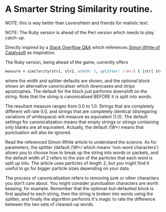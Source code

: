 
# A Smarter String Similarity routine.

NOTE: this is way better than Levenshtein and friends for realistic text.

NOTE: The Ruby version is ahead of the Perl version which needs to play catch-up.

Directly inspired by a
[Stack Overflow Q&A](http://stackoverflow.com/questions/653157/a-better-similarity-ranking-algorithm-for-variable-length-strings)
which references
[Simon White of Catalysoft](http://www.catalysoft.com/articles/StrikeAMatch.html)
as inspiration.

The Ruby version, being ahead of the game, currently offers

```ruby
measure = similarity(str1, str2, width: 2, splitter: /\W+/) { |str| str.downcase.gsub(/'/, '') }
```

where the width and splitter defaults are shown, and the optional block
shows an alternative canonicaliser which downcases and strips apostrophes.
The default for the block just performs downshift on the string.
Note that the string is canonicalised BEFORE it is split into words.

The resultant measure ranges from 0.0 to 1.0.
Strings that are completely different will rate 0.0,
and strings that are completely identical
(disregaring variations of whitespace)
will measure as equivalent (1.0).
The default settings for canonicalisation means that
empty strings or strings containing only blanks
are all equivalent.
Actually, the default /\W+/ means that punctuation will also be ignored.

Read the referenced Simon White article to understand the science.
As for parameters, the splitter (default /\W+/ which means 'non-word characters')
allows you to choose how to break up the string into words or packets,
and the default width of 2 refers to the size of the particles
that each word is split up into. The article uses particles of length 2,
but you might find it useful to go for bigger particle sizes depending on your data.

The process of canonicalisation refers to removing junk or
other characters you don't care about.
You might consider punctuation characters are worth keeping, for example.
Remember that the optional-but-defaulted block is first applied to each string,
then the string is broken into words using the splitter,
and finally the algorithm performs it's magic to rate the difference
between the two sets of cleaned-up words.

